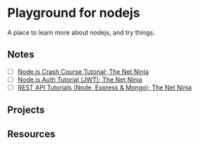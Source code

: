 # Playground for nodejs

A place to learn more about nodejs, and try things.

## Notes

- [ ] [Node.js Crash Course Tutorial; The Net Ninja](notes/nodejs-crash-course-tutorial--the-net-ninja.md)
- [ ] [Node.js Auth Tutorial (JWT); The Net Ninja](notes/node-auth-tutorial-jwt--the-net-ninja.md)
- [ ] [REST API Tutorials (Node, Express & Mongo); The Net Ninja](notes/rest-api-tutorials-node-express-&-mongo--the-net-ninja.md)

## Projects

## Resources

